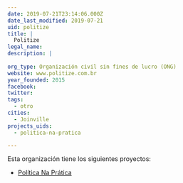 ```yaml
---
date: 2019-07-21T23:14:06.000Z
date_last_modified: 2019-07-21
uid: politize
title: |
  Politize
legal_name: 
description: |
  
org_type: Organización civil sin fines de lucro (ONG)
website: www.politize.com.br
year_founded: 2015
facebook: 
twitter: 
tags:
  - otro
cities: 
  - Joinville
projects_uids:
  - politica-na-pratica

---
```


Esta organización tiene los siguientes proyectos:

- [Política Na Prática](/proyectos/politica-na-pratica)
